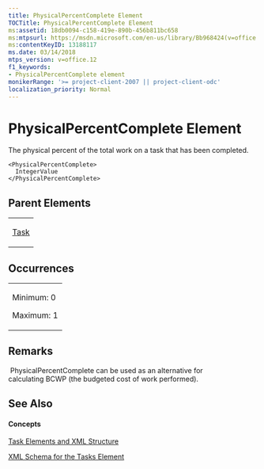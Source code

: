 ```yaml
---
title: PhysicalPercentComplete Element
TOCTitle: PhysicalPercentComplete Element
ms:assetid: 18db0094-c158-419e-890b-456b811bc658
ms:mtpsurl: https://msdn.microsoft.com/en-us/library/Bb968424(v=office.12)
ms:contentKeyID: 13188117
ms.date: 03/14/2018
mtps_version: v=office.12
f1_keywords:
- PhysicalPercentComplete element
monikerRange: '>= project-client-2007 || project-client-odc'
localization_priority: Normal
---
```


# PhysicalPercentComplete Element




The physical percent of the total work on a task that has been completed.

    <PhysicalPercentComplete>
      IntegerValue
    </PhysicalPercentComplete>

## Parent Elements

<table>
<colgroup>
<col style="width: 100%" />
</colgroup>
<tbody>
<tr class="odd">
<td><p><a href="task-element.md">Task</a></p></td>
</tr>
</tbody>
</table>

## Occurrences

<table>
<colgroup>
<col style="width: 100%" />
</colgroup>
<tbody>
<tr class="odd">
<td><p>Minimum: 0</p>
<p>Maximum: 1</p></td>
</tr>
</tbody>
</table>

## Remarks

 PhysicalPercentComplete can be used as an alternative for calculating BCWP (the budgeted cost of work performed).

## See Also

#### Concepts

[Task Elements and XML Structure](task-elements-and-xml-structure.md)

[XML Schema for the Tasks Element](xml-schema-for-the-tasks-element.md)

